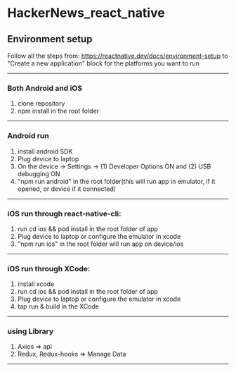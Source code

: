 # HackerNews_react_native
## Environment setup

Follow all the steps from:
<https://reactnative.dev/docs/environment-setup>
to "Create a new application"  block for the platforms you want to run

-------------------------------------------------------------------------------------

### Both Android and iOS

1. clone repository
1. npm install in the root folder

-------------------------------------------------------------------------------------

### Android run

1. install android SDK
2. Plug device to laptop
3. On the device -> Settings -> (1) Developer Options ON and (2) USB debugging ON
4. "npm run android" in the root folder(this will run app in emulator, if it opened, or device if it connected)

-------------------------------------------------------------------------------------

### iOS run through react-native-cli:

1. run cd ios && pod install in the root folder of app
2. Plug device to laptop or configure the emulator in xcode
3. "npm run ios" in the root folder will run app on device/ios

-------------------------------------------------------------------------------------

### iOS run through XCode:

1. install xcode
2. run cd ios && pod install in the root folder of app
2. Plug device to laptop or configure the emulator in xcode
4. tap run & build in the XCode

-------------------------------------------------------------------------------------

### using Library

1. Axios => api
2. Redux, Redux-hooks => Manage Data

-------------------------------------------------------------------------------------
